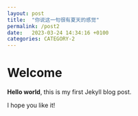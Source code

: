```yaml
---
layout: post
title:  "你说这一句很有夏天的感觉"
permalink: /post2
date:   2023-03-24 14:34:16 +0100
categories: CATEGORY-2
---
```


# Welcome

**Hello world**, this is my first Jekyll blog post.

I hope you like it!